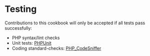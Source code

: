 Testing
=======

Contributions to this cookbook will only be accepted if all tests pass successfully:

* PHP syntax/lint checks
* Unit tests: [PHPUnit](https://phpunit.de/)
* Coding standard-checks: [PHP_CodeSniffer](https://github.com/squizlabs/PHP_CodeSniffer/wiki)
